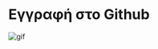 # Εγγραφή στο Github
![gif](https://user-images.githubusercontent.com/18603174/38198808-e83367ac-3696-11e8-8a3e-6608455d76b1.gif)


